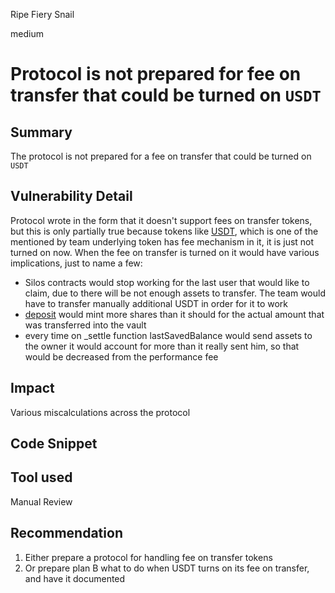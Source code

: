 Ripe Fiery Snail

medium

# Protocol is not prepared for fee on transfer that could be turned on `USDT`

## Summary

The protocol is not prepared for a fee on transfer that could be turned on `USDT`

## Vulnerability Detail

Protocol wrote in the form that it doesn't support fees on transfer tokens, but this is only partially true because tokens like [USDT](https://etherscan.io/token/0xdac17f958d2ee523a2206206994597c13d831ec7#code), which is one of the mentioned by team underlying token has fee mechanism in it, it is just not turned on now. When the fee on transfer is turned on it would have various implications, just to name a few:
* Silos contracts would stop working for the last user that would like to claim, due to there will be not enough assets to transfer. The team would have to transfer manually additional USDT in order for it to work
* [deposit](https://github.com/sherlock-audit/2024-03-amphor/blob/main/asynchronous-vault/src/SyncSynthVault.sol#L300) would mint more shares than it should for the actual amount that was transferred into the vault 
* every time on _settle function lastSavedBalance would send assets to the owner it would account for more than it really sent him, so that would be decreased from the performance fee

## Impact

Various miscalculations across the protocol

## Code Snippet

## Tool used

Manual Review

## Recommendation

1. Either prepare a protocol for handling fee on transfer tokens
2. Or prepare plan B what to do when USDT turns on its fee on transfer, and have it documented